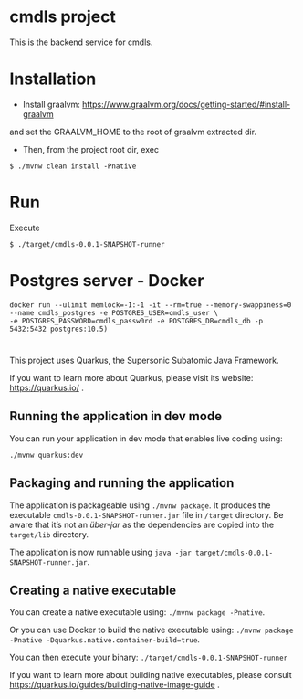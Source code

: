 # cmdls project
This is the backend service for cmdls.

# Installation
* Install graalvm:
https://www.graalvm.org/docs/getting-started/#install-graalvm


and set the GRAALVM_HOME to the root of graalvm extracted dir.  
* Then, from the project root dir, exec
```$xslt
$ ./mvnw clean install -Pnative
```

# Run
Execute 
```
$ ./target/cmdls-0.0.1-SNAPSHOT-runner
```

# Postgres server - Docker
 ```
docker run --ulimit memlock=-1:-1 -it --rm=true --memory-swappiness=0 --name cmdls_postgres -e POSTGRES_USER=cmdls_user \ 
-e POSTGRES_PASSWORD=cmdls_passw0rd -e POSTGRES_DB=cmdls_db -p 5432:5432 postgres:10.5)
```





#
#
#




This project uses Quarkus, the Supersonic Subatomic Java Framework.

If you want to learn more about Quarkus, please visit its website: https://quarkus.io/ .

## Running the application in dev mode

You can run your application in dev mode that enables live coding using:
```
./mvnw quarkus:dev
```

## Packaging and running the application

The application is packageable using `./mvnw package`.
It produces the executable `cmdls-0.0.1-SNAPSHOT-runner.jar` file in `/target` directory.
Be aware that it’s not an _über-jar_ as the dependencies are copied into the `target/lib` directory.

The application is now runnable using `java -jar target/cmdls-0.0.1-SNAPSHOT-runner.jar`.

## Creating a native executable

You can create a native executable using: `./mvnw package -Pnative`.

Or you can use Docker to build the native executable using: `./mvnw package -Pnative -Dquarkus.native.container-build=true`.

You can then execute your binary: `./target/cmdls-0.0.1-SNAPSHOT-runner`

If you want to learn more about building native executables, please consult https://quarkus.io/guides/building-native-image-guide .
